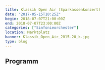 ```yaml
---
title: Klassik Open Air (Sparkassenkonzert)
date: "2017-05-15T10:25Z"
begin: 2018-07-07T21:00:00Z
end: 2018-07-07T23:00:00Z
categories: ["Sinfonieorchester"]
location: Marktplatz
banner: Klassik_Open_Air_2015-20_k.jpg
type: blog
---
```

## Programm

